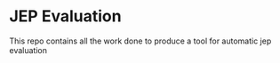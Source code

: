 # JEP Evaluation
This repo contains all the work done to produce a tool for automatic jep evaluation
